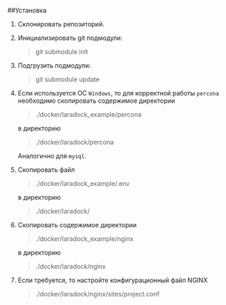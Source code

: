 ##Установка

1. Склонировать репозиторий.

2. Инициализировать git подмодули:

   > git submodule init

3. Подгрузить подмодули:

    > git submodule update

4. Если используется ОС `Windows`,
то для корректной работы `percona` необходимо скопировать
содержимое директории
    > ./docker/laradock_example/percona
    
    в директорию
    > ./docker/laradock/percona
    
    Аналогично для `mysql`.

5. Скопировать файл

    > ./docker/laradock_example/.env
    
    в директорию
      > ./docker/laradock/

6. Скопировать содержимое директории

   > ./docker/laradock_example/nginx

    в директорию
      
   > ./docker/laradock/nginx
   
7. Если требуется, то настройте конфигурационный файл NGINX

    > ./docker/laradock/nginx/sites/project.conf